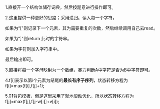 1.直接开一个结构体储存词典，然后按题意进行操作即可。





2.这里提供一种更好的思路；采用递归。读入每一个字符，

如果为“["则记录下一个元素，其为需要重复的次数，然后继续调用自己去read。

如果为”]"则return 此时的字符串。

如果为字符则加入字符串中。

最后输出即可。





3.直接将每一个字母映射为一个数组，暴力判断A中字符是否为B中字符即可。





4.f[i]表示以第i个元素为结尾的**最长有序子序列**，状态转移方程为f[i]=max(f[i],f[j]+1);





5.01背包模板，但是这里采用了就地滚动优化，所以状态转移方程为f[j]=max(f[j],f[j-w[i]]+v[i]);